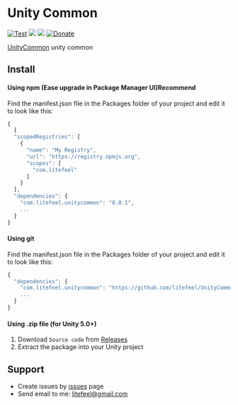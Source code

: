 # Unity Common

[![Test](https://github.com/litefeel/UnityCommon/workflows/Test/badge.svg)](https://github.com/litefeel/UnityCommon/actions)
[![](https://img.shields.io/github/release/litefeel/UnityCommon.svg?label=latest%20version)](https://github.com/litefeel/UnityCommon/releases)
[![](https://img.shields.io/github/license/litefeel/UnityCommon.svg)](https://github.com/litefeel/UnityCommon/blob/main/LICENSE.md)
[![Donate](https://img.shields.io/badge/Donate-PayPal-green.svg)](https://paypal.me/litefeel)

[UnityCommon](https://github.com/litefeel/UnityCommon) unity common

## Install

#### Using npm (Ease upgrade in Package Manager UI)**Recommend**

Find the manifest.json file in the Packages folder of your project and edit it to look like this:
``` js
{
  {
  "scopedRegistries": [
    {
      "name": "My Registry",
      "url": "https://registry.npmjs.org",
      "scopes": [
        "com.litefeel"
      ]
    }
  ],
  "dependencies": {
    "com.litefeel.unitycommon": "0.0.1",
    ...
  }
}
```

#### Using git

Find the manifest.json file in the Packages folder of your project and edit it to look like this:
``` js
{
  "dependencies": {
    "com.litefeel.unitycommon": "https://github.com/litefeel/UnityCommon.git#0.0.1",
    ...
  }
}
```

#### Using .zip file (for Unity 5.0+)

1. Download `Source code` from [Releases](https://github.com/litefeel/UnityCommon/releases)
2. Extract the package into your Unity project



## Support

- Create issues by [issues][issues] page
- Send email to me: <litefeel@gmail.com>

[issues]: https://github.com/litefeel/UnityCommon/issues 
